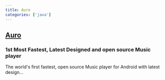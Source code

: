 ```yaml
---
title: Auro
categories: ['java']
---
```

## [Auro](https://github.com/architjn/Auro)

### 1st Most Fastest, Latest Designed and open source Music player

The world's first fastest, open source Music player for Android with latest design...
